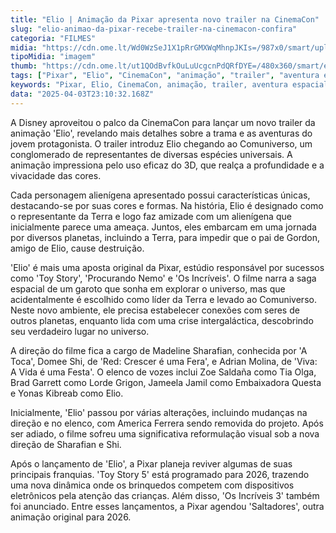 ```yaml
---
title: "Elio | Animação da Pixar apresenta novo trailer na CinemaCon"
slug: "elio-animao-da-pixar-recebe-trailer-na-cinemacon-confira"
categoria: "FILMES"
midia: "https://cdn.ome.lt/Wd0WzSeJ1X1pRrGMXWqMhnpJKIs=/987x0/smart/uploads/conteudo/fotos/Design_sem_nome_-_2025-04-03T200050.131.png"
tipoMidia: "imagem"
thumb: "https://cdn.ome.lt/ut1QOdBvfkOuLuUcgcnPdQRfDYE=/480x360/smart/extras/conteudos/Design_sem_nome_-_2025-04-03T200050.131.png"
tags: ["Pixar", "Elio", "CinemaCon", "animação", "trailer", "aventura espacial", "3D", "personagens alienígenas"]
keywords: "Pixar, Elio, CinemaCon, animação, trailer, aventura espacial, 3D, personagens alienígenas"
data: "2025-04-03T23:10:32.168Z"
---
```


A Disney aproveitou o palco da CinemaCon para lançar um novo trailer da animação 'Elio', revelando mais detalhes sobre a trama e as aventuras do jovem protagonista. O trailer introduz Elio chegando ao Comuniverso, um conglomerado de representantes de diversas espécies universais. A animação impressiona pelo uso eficaz do 3D, que realça a profundidade e a vivacidade das cores.

Cada personagem alienígena apresentado possui características únicas, destacando-se por suas cores e formas. Na história, Elio é designado como o representante da Terra e logo faz amizade com um alienígena que inicialmente parece uma ameaça. Juntos, eles embarcam em uma jornada por diversos planetas, incluindo a Terra, para impedir que o pai de Gordon, amigo de Elio, cause destruição.

'Elio' é mais uma aposta original da Pixar, estúdio responsável por sucessos como 'Toy Story', 'Procurando Nemo' e 'Os Incríveis'. O filme narra a saga espacial de um garoto que sonha em explorar o universo, mas que acidentalmente é escolhido como líder da Terra e levado ao Comuniverso. Neste novo ambiente, ele precisa estabelecer conexões com seres de outros planetas, enquanto lida com uma crise intergaláctica, descobrindo seu verdadeiro lugar no universo.

A direção do filme fica a cargo de Madeline Sharafian, conhecida por 'A Toca', Domee Shi, de 'Red: Crescer é uma Fera', e Adrian Molina, de 'Viva: A Vida é uma Festa'. O elenco de vozes inclui Zoe Saldaña como Tia Olga, Brad Garrett como Lorde Grigon, Jameela Jamil como Embaixadora Questa e Yonas Kibreab como Elio.

Inicialmente, 'Elio' passou por várias alterações, incluindo mudanças na direção e no elenco, com America Ferrera sendo removida do projeto. Após ser adiado, o filme sofreu uma significativa reformulação visual sob a nova direção de Sharafian e Shi.

Após o lançamento de 'Elio', a Pixar planeja reviver algumas de suas principais franquias. 'Toy Story 5' está programado para 2026, trazendo uma nova dinâmica onde os brinquedos competem com dispositivos eletrônicos pela atenção das crianças. Além disso, 'Os Incríveis 3' também foi anunciado. Entre esses lançamentos, a Pixar agendou 'Saltadores', outra animação original para 2026.